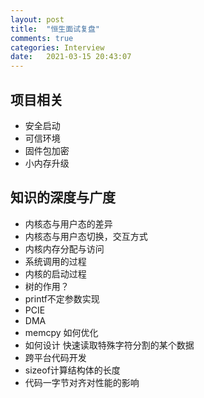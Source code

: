 ```yaml
---
layout: post
title:  "恒生面试复盘"
comments: true
categories: Interview
date:   2021-03-15 20:43:07
---
```


## 项目相关
* 安全启动
* 可信环境
* 固件包加密
* 小内存升级

## 知识的深度与广度
* 内核态与用户态的差异
* 内核态与用户态切换，交互方式
* 内核内存分配与访问
* 系统调用的过程
* 内核的启动过程
* 树的作用？
* printf不定参数实现
* PCIE
* DMA
* memcpy 如何优化
* 如何设计 快速读取特殊字符分割的某个数据
* 跨平台代码开发
* sizeof计算结构体的长度
* 代码一字节对齐对性能的影响

